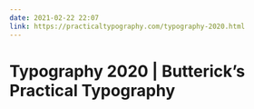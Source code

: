 ```yaml
---
date: 2021-02-22 22:07
link: https://practicaltypography.com/typography-2020.html
---
```


# Typography 2020 |  Butterick’s Practical Typography

